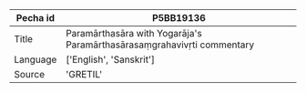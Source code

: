 |Pecha id | P5BB19136
| --- | --- 
|Title | Paramārthasāra with Yogarāja's Paramārthasārasaṃgrahavivṛti commentary 
|Language | ['English', 'Sanskrit']
|Source | 'GRETIL'